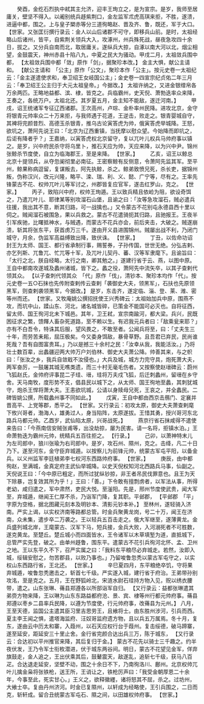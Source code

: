 <!-- { "loadSidebar": true } -->
　　癸酉，金纥石烈执中弒其主允济，迎丰王珣立之，是为宣宗。是岁，我师至居庸关，壁坚不得入。以阇别统兵趍紫荆口，金左监军朮虎高琪来拒，不胜，遂溃，进逼中都，围之。上与皇子槊赤等分三道徇略赵、晋及齐、鲁，既还，军于大口。 【世家。又张匡衍撰行录云：金人以山后诸郡不可守，即移兵山前。是时，太祖经略山后诸州，皆平，自紫荆关领兵大入，攻涿州，州兵殊死战，昼夜急攻四十余日，拔之。又分兵自南而北，取居庸关。遂纵兵大掠，自涿以南大河以北，烟尘相望，金鼓震天，神州赤县十陷八九，中夏之民大为骚动。甲戌二月，太祖敛兵围中都， 【太祖敛兵围中都「敛」原作「剑」，据聚珍本改。】 金主大惧，献公主请和。 【献公主请和　「公主」原作「公文」，聚珍本作「公主」。按元史卷一太祖纪云：「金主遂遣使求和，奉卫绍王女岐国公主」；金史卷一四宣宗纪贞佑二年三月云：「奉卫绍王公主归于大元太祖皇帝。」今据改。】 太祖许纳之，又进金银缯帛各万余两匹。王略地益都、滨、棣，皆克之。兵临霸州，史天倪、萧勃迭率众来降，王奏之，各统万户。太祖北还。其岁夏五月，金主知不能敌，遂迁河南。】 
　　甲戌，诏王统诸军专征辽西诸郡。王次高州，卢琮、金朴率州民降。进攻北京，金守将银青元帅率众二十万来拒，与我师遇于花道，王逆击，败走之。银青婴城自守，其裨将完颜昔烈、高德玉杀银青，推乌古论寅答虎为帅，俄寅答虎举城降。王怒，欲坑之，萧阿先说王曰：「北京为辽西重镇，当抚摩以慰众望。今始降而即坑之，后讵有降者乎？」王嘉纳，以寅答虎权北京留守，复以兀叶儿权兵马帅府事以镇之。是岁，兴中府民杀守将乌里卜，推石天应为帅，天应来降，以为兴中尹。锦州张鲸杀节度使，自立为临海郡王，至是来降。 【世家。】 
　　乙亥，诏王以鲸总北京十提领兵，从夺忽阑彻里必南征。王密察鲸有反侧意，令萧阿先监其军。至平州，鲸果称病逗留，复谋叛去，阿先执鲸，杀之。鲸弟致愤兄死，杀长吏，据锦州叛，伪称汉兴，改元兴隆，略平、滦、瑞、利、义、懿、广宁等，尽有之。王率先锋蒙古不花、权帅兀叶儿等军讨之，州郡皆复应官军，遂击红罗山，克之。 【世家。】 
　　丙子，致陷兴中府，权帅王珣遁。王以致兵精且依崄为阻，欲设奇饵之，乃遣兀叶儿、耶律某等别攻溜石山堡，且谕之曰：「汝等急攻溜石，贼必遣兵往援，我出其不意，断其归路，可一战擒也。」又令蒙古不花别屯永德县西十里以伺之。贼闻溜石被围急，果以兵救之。蒙古不花遣骑扼其归路，且驰报王。王夜半引军疾驰，比曙抵神水，与贼遇，而蒙古不花兵亦会，前后夹击，大破之。贼遂崩溃，斩其将张东平，获首虏万三千。遂由开义县进围锦州。贼屡出战不利，乃闭门城守，月余，伪监军高益缚致出降，致伏诛。 【世家。】 
　　丁丑，以佐命功诏封王为太师、国王、都行省承制行事，赐誓券，子孙传国，世世无绝。分弘吉剌、亦乞列斯、兀鲁兀、忙兀等十军，及兀叶儿契丹、蕃、汉等军隶麾下。且谕旨曰：「太行之北，朕自经略，太行之南，卿其勉之。」遂建行省于云、燕，以图中原。王自中都南攻遂城及蠡州诸城，皆下之。蠡之役，萧阿先中流矢卒，以其子查剌代领其众。 【以子查刺代领其众　「代」原作「伐」，清钞本、聚珍本均作「代」。按元史卷一五○石抹也先传附查剌传云查剌「袭御史大夫，领黑军」，石扶也先原领黑军，则查剌袭领黑军，今据改。】 是岁，东击齐，遂定临、淄、登、莱、潍、密等州而还。 【世家。又牧庵姚公撰招抚使王兴秀碑云：太祖始加兵中原，围燕不攻，而坑中山，蹂山东、河北，诸名城皆碎，已策金不能国可必灭也。自将征西，留太师、国王徇河北未下城邑。其年，卫王弒，宣宗南踰河，都大梁。兵兴，民既困征求之繁，馈餫人畜杂死道路，至不赖以生。有迟我元兵者曰：「敌乘瓮来耶？」亦有不白吾令，特诛其后服，望风畏之，不敢至者。公闻兵将至，曰：「丈夫生三十年，而劳苦耒耜，屈压极矣。今又委身饵敌，暴骨草野。且吾君已弃民，民尚谁死哉？吾有自图富贵耳。」乃以是撼三十余村之民：「汝幸从我，我能活汝。」乃将壮士数百辈，出蠡疆迎两大帅万户刘伯林、御史大夫萧公降。帅善其来，与之帜曰：「张汝之乡，我兵自敛戢不汝侵也。」大兵及城，城方力完守具，炮死萧大夫，两军奋厉，一鼓屠其城无噍类遗，而三十村无毫毛伤者。又按察使赵瑨碑云：蔚州飞狐赵氏，金帅府评事昆二子珪、瑨，珪将万夫戍飞狐，后迁刺蠡州，留瑨在乡守舍。天马南牧，度形势不支，倡县民以城下之，从太师、国王徇地至蠡，其刺犹城守，炮杀王悍将萧大夫。王恚欲坑城，公请以身赎母兄死，王哀之，并全蠡民。二碑皆姚公撰，所载蠡州事不同如此。】 
　　戊寅，王自中都由西京击鴈门、定襄并晋高平、上党等郡，悉平之。 【世家。又行录云：初攻太原，御史大夫萧查剌麾下攸兴哥者，渤海人，雄勇过人，身当陷阵，太原遂拔。王惜其勇，授兴哥河东北路兵马都元帅。乙酉岁，武仙陷太原，兴哥战死。】 
　　燕京行省石抹咸得不遣使来告曰：「今燕南信安贼张甫等，出没劫掠，屡为民害。请一名将，拒镇水泊。」王命萧勃迭为霸州元帅，统精兵五百往拒之。 【行录。】 
　　己卯，以萧神特末儿为左司郎中，狼川张瑜为右司郎中。是岁，攻石州、隰州，克之。击绛，凡二十日乃下。遂至河东，金守臣弃城遁。以按察儿为前锋元帅，统蒙古军屯平阳，以备金兵。以义州监军李廷植弟李七权河东西路帅府事。 【世家。】 
　　庚辰，由中都徇赵，至满城，金真定府主武仙举城降。以史天倪权知河北西路兵马事，仙副之。天倪说王曰：「今中原已粗定，而所过犹纵钞掠，非王者吊民伐罪意也。且王为天下除暴，岂复效其所为乎！」王曰：「善。」下令敢有擅剽虏者，以军法从事，所得老幼，咸归遣之，军中肃然，吏民大悦。至滏阳。先是，邢州节度使武贵，闻大军至，弃城遁，继闻王仁厚不杀，乃诣军门降，复其职。平邺郡， 【平邺郡　「平」字原为空格，据北图藏元刻本及明钞本、清影元钞本补。】 至林州，遂轻骑入济南。严实上谒，以实权济南等路都总管。时金兵聚黄龙岗，号二十万，闻王在济南，众未集，遣步卒二万袭之。王以轻兵五百击走之。俄大军继至，遂薄黄龙。金兵盛列城北岸，王麾蒙古、汉军下马，短兵接，金兵大败，入河溺死者不可胜数，遂克黄龙。至楚丘。楚丘城小而四面皆水，王令诸军以木草填堑为道，直抵城下，总管严实先登，破之。由单州趍鲁，围东平。遣蒙古不花引兵徇河北怀、孟、卫州之地。王以东平久不下，召严实属之曰：「我料东平粮尽必弃城走。若然，汝即入城，绥辑安慰之，勿苦郡县，以败乃事也。」乃留唆鲁忽秃以蒙古军屯守之，以实权山东西路行省，王北还。 【世家。】 
　　辛巳夏四月，东平粮绝卒饥，守将果弃城遁，唆鲁忽秃邀击之，斩首七千级。严实遂入城，建行省于府治。王弟带孙别攻洺，至是克之。五月，王在野狐岭北，宋涟水尉石珪持方物入见，贶以绣衣腰带，遣之。山东张琳、蓨县郑遵各以所部诣军自归。 【又行录云：益都张琳遣其弟赍方物来降，王以琳为山东东路益都府沧、景、宾、棣等州行都元帅府事。蓨县郑遵以枣乡二县率兵民降，以遵为节度使，行元帅府事，改蓨县为元州。】 八月，王至天德，监国公主遣其臣习里吉思劳王，且飨将士。由东胜州涉河，引兵而西。夏主李王闻之惧，遣塔海监府、汪奴哥监府遗方物，且以兵五万属焉。冬十月，复东，遂由云中历太和寨，入葭州，以石天应权行台于葭州。复击绥德，破马蹄寨，遂至延安，距延安三十里止舍。金行省完颜合达出兵三万，陈于城东， 【又行录云：合达初以平州推官来降，其后复归于金。】 蒙古不花先以骑士三千趣之。约半夜伏发，王乃令军士衔枚潜进，伏于城东两谷间。明日，蒙古不花望见金军，佯弃旗鼓走，金人追之，王出伏乘其后，鼓鼙震天，敌遂乱，追斩七千级，获马八百疋。合达退走延安，坚壁不动，围之十余日不下，乃南徇洛川、鄜州。北京权帅兀叶儿擒金枭将张铁枪，送王所，王诮让之，铁枪厉声曰：「我受金朝厚恩二十余年，今事至此，死实甘心。」王义之，欲释徽纆，诸将怒其不屈，杀之。过坊州，大飨士卒。复由丹州济河。时金已复隰州，以轩成为经略使，王引兵围之，二日而克，斩轩成。留合丑统蒙古军屯石、隰之间，以田雄权帅府事。 【世家。】 
